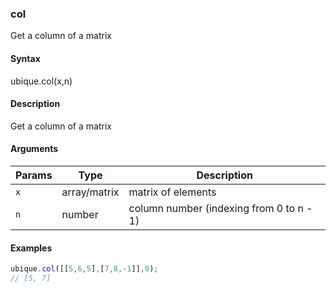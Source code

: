 ### col

Get a column of a matrix


#### Syntax

ubique.col(x,n)


#### Description

Get a column of a matrix  



#### Arguments

|Params|Type|Description
|---------|----|-----------
|`x` | array/matrix | matrix of elements
|`n` | number | column number (indexing from 0 to n - 1)


#### Examples

```js
ubique.col([[5,6,5],[7,8,-1]],0);
// [5, 7]
```

